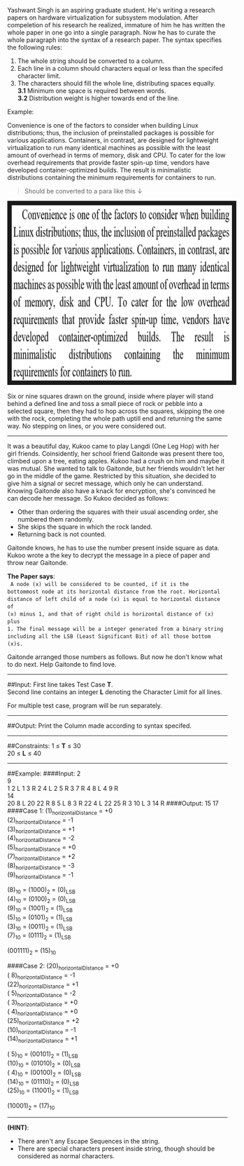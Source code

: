 Yashwant Singh is an aspiring graduate student. He's writing a research papers on hardware virtualization for subsystem modulation. After compeletion of his research he realized, immature of him he has written the whole paper in one go into a single paragraph. Now he has to curate the whole paragraph into the syntax of a research paper. The syntax specifies the following rules:

1. The whole string should be converted to a column.
2. Each line in a column should characters equal or less than the specifed character limit.
3. The characters should fill the whole line, distributing spaces equally.  
	**3.1** Minimum one space is required between words.  
	**3.2** Distribution weight is higher towards end of the line.  

Example:

Convenience is one of the factors to consider when building Linux distributions; thus, the inclusion of preinstalled packages is possible for various applications. Containers, in contrast, are designed for lightweight virtualization to run many identical machines as possible with the least amount of overhead in terms of memory, disk and CPU. To cater for the low overhead requirements that provide faster spin-up time, vendors have developed container-optimized builds. The result is minimalistic distributions containing the minimum requirements for containers to run.

> Should be converted to a para like this &#8595;

<img src="https://raw.githubusercontent.com/aniruddha0pandey/Code-Archive/master/Author/Syntax_Mafia/para.PNG" 
alt="foreground" width="600" height="400" border="10" />

Six or nine squares drawn on the ground, inside where player will stand behind a defined line and toss a small piece of rock or pebble into a selected square, then they had to hop across the squares, skipping the one with the rock, completing the whole path uptill end and returning the same way. No stepping on lines, or you were considered out.

---------
It was a beautiful day, Kukoo came to play Langdi (One Leg Hop) with her girl friends.
Coinsidently, her school friend Gaitonde was present there too, climbed
upon a tree, eating apples. Kukoo had a crush on him and maybe it was mutual.
She wanted to talk to Gaitonde, but her friends wouldn't let her go in the
middle of the game. Restricted by this situation, she decided to
give him a signal or secret message, which only he can understand. Knowing
Gaitonde also have a knack for encryption, she's
convinced he can decode her message. So Kukoo decided as follows:

- Other than ordering the squares with their usual ascending order, she numbered them randomly.
- She skips the square in which the rock landed.
- Returning back is not counted.  
  
  
Gaitonde knows, he has to use the number present inside square as data. Kukoo wrote a the key to decrypt the message in a piece of paper and throw near Gaitonde.  

**The Paper says**:  
<code>
A node (x) will be considered to be counted, if it is the bottommost node at its horizontal distance from the root. Horizontal distance of left child of a node (x) is equal to horizontal distance of (x) minus 1, and that of right child is horizontal distance of (x) plus 1.
The final message will be a integer generated from a binary string including all the LSB (Least Significant Bit) of all those bottom (x)s.
</code>  
    
Gaitonde arranged those numbers as follows. But now he don't know what to do next. Help Gaitonde to find love.


---------
##Input:
First line takes Test Case **T**.  
Second line contains an integer **L** denoting the Character Limit for all lines.  
  
For multiple test case, program will be run separately.

---------
##Output:
Print the Column made according to syntax specifed.

---------
##Constraints:
1 ≤ **T** ≤ 30  
20 ≤ **L** ≤ 40  

---------
##Example:
####Input:
2  
9  
1 2 L 1 3 R 2 4 L 2 5 R 3 7 R 4 8 L 4 9 R  
14  
20 8 L 20 22 R 8 5 L 8 3 R 22 4 L 22 25 R 3 10 L 3 14 R
####Output:
15 17
####Case 1:
(1)<sub>horizontalDistance</sub> = +0  
(2)<sub>horizontalDistance</sub> = -1  
(3)<sub>horizontalDistance</sub> = +1  
(4)<sub>horizontalDistance</sub> = -2  
(5)<sub>horizontalDistance</sub> = +0  
(7)<sub>horizontalDistance</sub> = +2  
(8)<sub>horizontalDistance</sub> = -3  
(9)<sub>horizontalDistance</sub> = -1  
  
(8)<sub>10</sub> = (1000)<sub>2</sub> = (0)<sub>LSB</sub>  
(4)<sub>10</sub> = (0100)<sub>2</sub> = (0)<sub>LSB</sub>  
(9)<sub>10</sub> = (1001)<sub>2</sub> = (1)<sub>LSB</sub>  
(5)<sub>10</sub> = (0101)<sub>2</sub> = (1)<sub>LSB</sub>  
(3)<sub>10</sub> = (0011)<sub>2</sub> = (1)<sub>LSB</sub>  
(7)<sub>10</sub> = (0111)<sub>2</sub> = (1)<sub>LSB</sub>  
  
(001111)<sub>2</sub> = (15)<sub>10</sub>

####Case 2:
(20)<sub>horizontalDistance</sub> = +0  
( 8)<sub>horizontalDistance</sub> = -1  
(22)<sub>horizontalDistance</sub> = +1  
( 5)<sub>horizontalDistance</sub> = -2  
( 3)<sub>horizontalDistance</sub> = +0  
( 4)<sub>horizontalDistance</sub> = +0  
(25)<sub>horizontalDistance</sub> = +2  
(10)<sub>horizontalDistance</sub> = -1  
(14)<sub>horizontalDistance</sub> = +1  
  
( 5)<sub>10</sub> = (00101)<sub>2</sub> = (1)<sub>LSB</sub>  
(10)<sub>10</sub> = (01010)<sub>2</sub> = (0)<sub>LSB</sub>  
( 4)<sub>10</sub> = (00100)<sub>2</sub> = (0)<sub>LSB</sub>  
(14)<sub>10</sub> = (01110)<sub>2</sub> = (0)<sub>LSB</sub>  
(25)<sub>10</sub> = (11001)<sub>2</sub> = (1)<sub>LSB</sub>  
  
(10001)<sub>2</sub> = (17)<sub>10</sub>
 
---------
**(HINT)**:  
- There aren't any Escape Sequences in the string.
- There are special characters present inside string, though should be considered as normal characters.

